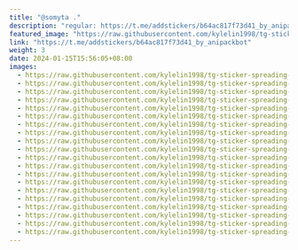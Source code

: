 ```yaml
---
title: "@somyta ."
description: "regular: https://t.me/addstickers/b64ac817f73d41_by_anipackbot"
featured_image: "https://raw.githubusercontent.com/kylelin1998/tg-sticker-spreading-worldwide-images/main/img/26930899-5e69-4950-84b5-0c5c73bc43d4.jpg"
link: "https://t.me/addstickers/b64ac817f73d41_by_anipackbot"
weight: 3
date: 2024-01-15T15:56:05+08:00
images:
  - https://raw.githubusercontent.com/kylelin1998/tg-sticker-spreading-worldwide-images/main/img/26930899-5e69-4950-84b5-0c5c73bc43d4.jpg
  - https://raw.githubusercontent.com/kylelin1998/tg-sticker-spreading-worldwide-images/main/img/1e025fb7-44d9-4470-b82f-4b641648a657.jpg
  - https://raw.githubusercontent.com/kylelin1998/tg-sticker-spreading-worldwide-images/main/img/e9b8a6b6-6179-4abe-b79c-45dd93c0cfd9.jpg
  - https://raw.githubusercontent.com/kylelin1998/tg-sticker-spreading-worldwide-images/main/img/e203aa2d-7810-4e08-b4d3-fc056a099e25.jpg
  - https://raw.githubusercontent.com/kylelin1998/tg-sticker-spreading-worldwide-images/main/img/5d9e1704-1421-4598-9e5a-c8192ae9261e.jpg
  - https://raw.githubusercontent.com/kylelin1998/tg-sticker-spreading-worldwide-images/main/img/a17697e1-ae0b-42b2-bf05-329ef1845934.jpg
  - https://raw.githubusercontent.com/kylelin1998/tg-sticker-spreading-worldwide-images/main/img/84949ec4-f681-4454-8d3c-a7b63524ab99.jpg
  - https://raw.githubusercontent.com/kylelin1998/tg-sticker-spreading-worldwide-images/main/img/05fa464f-4180-4797-b302-5847785e8d28.jpg
  - https://raw.githubusercontent.com/kylelin1998/tg-sticker-spreading-worldwide-images/main/img/cba34dbb-ac98-4518-8e54-e3cdfea96cbf.jpg
  - https://raw.githubusercontent.com/kylelin1998/tg-sticker-spreading-worldwide-images/main/img/6d2de32c-1419-42cf-b3e3-991b5a1080a5.jpg
  - https://raw.githubusercontent.com/kylelin1998/tg-sticker-spreading-worldwide-images/main/img/76755193-1d20-47e7-8822-7b3ef97ed443.jpg
  - https://raw.githubusercontent.com/kylelin1998/tg-sticker-spreading-worldwide-images/main/img/4e59e64f-4e52-4325-bd2d-e50562fd23aa.jpg
  - https://raw.githubusercontent.com/kylelin1998/tg-sticker-spreading-worldwide-images/main/img/aa860cb3-8229-498a-b2bc-5f9283954112.jpg
  - https://raw.githubusercontent.com/kylelin1998/tg-sticker-spreading-worldwide-images/main/img/0222bddf-3399-4a82-a96f-6f2092418efd.jpg
  - https://raw.githubusercontent.com/kylelin1998/tg-sticker-spreading-worldwide-images/main/img/a905efb0-cc59-4daf-b0e9-480062949c85.jpg
  - https://raw.githubusercontent.com/kylelin1998/tg-sticker-spreading-worldwide-images/main/img/ef5fdc30-5354-4716-a1d3-6a49f4e0a35d.jpg
  - https://raw.githubusercontent.com/kylelin1998/tg-sticker-spreading-worldwide-images/main/img/89692fda-f792-429b-9498-2c189214c5e1.jpg
  - https://raw.githubusercontent.com/kylelin1998/tg-sticker-spreading-worldwide-images/main/img/45c3bc73-13f6-4be8-af4e-d4a0a4c9a6b9.jpg
  - https://raw.githubusercontent.com/kylelin1998/tg-sticker-spreading-worldwide-images/main/img/95a8514c-1d2d-4096-af1a-0f0c715262ba.jpg
  - https://raw.githubusercontent.com/kylelin1998/tg-sticker-spreading-worldwide-images/main/img/d11370e5-4b66-47a9-a71f-add830cb1804.jpg
---
```

